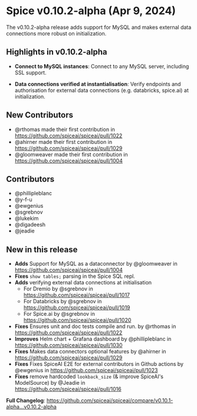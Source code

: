 # Spice v0.10.2-alpha (Apr 9, 2024)

The v0.10.2-alpha release adds support for MySQL and makes external data connections more robust on initialization.

## Highlights in v0.10.2-alpha

- **Connect to MySQL instances**: Connect to any MySQL server, including SSL support.

- **Data connections verified at instantialisation**: Verify endpoints and authorisation for external data connections (e.g. databricks, spice.ai) at initialization. 

## New Contributors
* @rthomas made their first contribution in https://github.com/spiceai/spiceai/pull/1022
* @ahirner made their first contribution in https://github.com/spiceai/spiceai/pull/1029
* @gloomweaver made their first contribution in https://github.com/spiceai/spiceai/pull/1004

## Contributors
- @phillipleblanc
- @y-f-u
- @ewgenius
- @sgrebnov
- @lukekim
- @digadeesh
- @jeadie

## New in this release
- **Adds** Support for MySQL as a dataconnector by @gloomweaver in https://github.com/spiceai/spiceai/pull/1004
- **Fixes** `show tables;` parsing in the Spice SQL repl.
- **Adds** verifying external data connections at initialisation
    - For Dremio by @sgrebnov in https://github.com/spiceai/spiceai/pull/1017
    - For Databricks by @sgrebnov in https://github.com/spiceai/spiceai/pull/1019
    - For Spice.ai by @sgrebnov in https://github.com/spiceai/spiceai/pull/1020
- **Fixes** Ensures unit and doc tests compile and run. by @rthomas in https://github.com/spiceai/spiceai/pull/1022
- **Improves** Helm chart + Grafana dashboard by @phillipleblanc in https://github.com/spiceai/spiceai/pull/1030
- **Fixes** Makes data connectors optional features by @ahirner in https://github.com/spiceai/spiceai/pull/1029
- **Fixes** Fixes SpiceAI E2E for external contributors in Github actions by @ewgenius in https://github.com/spiceai/spiceai/pull/1023
- **Fixes** remove hardcoded `lookback_size` (& improve SpiceAI's ModelSource) by @Jeadie in https://github.com/spiceai/spiceai/pull/1016

**Full Changelog**: https://github.com/spiceai/spiceai/compare/v0.10.1-alpha...v0.10.2-alpha